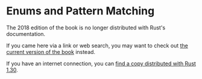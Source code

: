 # Enums and Pattern Matching

The 2018 edition of the book is no longer distributed with Rust's documentation.

If you came here via a link or web search, you may want to check out [the current
version of the book](../ch06-00-enums.md) instead.

If you have an internet connection, you can [find a copy distributed with
Rust
1.30](https://doc.rust-lang.org/1.30.0/book/2018-edition/ch06-00-enums.html).